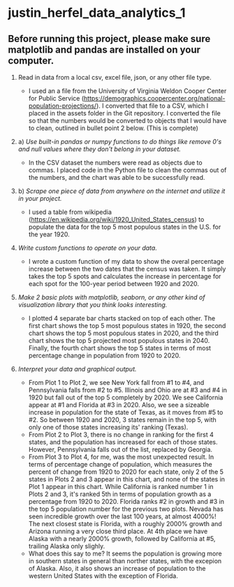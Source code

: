 # justin_herfel_data_analytics_1

## Before running this project, please make sure matplotlib and pandas are installed on your computer.

1. Read in data from a local csv, excel file, json, or any other file type.
    - I used an a file from the University of Virginia Weldon Cooper Center for Public Service (https://demographics.coopercenter.org/national-population-projections/). I converted that file to a CSV, which I placed in the assets folder in the Git repository. I converted the file so that the numbers would be converted to objects that I would have to clean, outlined in bullet point 2 below. (This is complete)

2. a) *Use built-in pandas or numpy functions to do things like remove 0's and null values where they don't belong in your dataset.*
    - In the CSV dataset the numbers were read as objects due to commas. I placed code in the Python file to clean the commas out of the numbers, and the chart was able to be successfully read.
2. b) *Scrape one piece of data from anywhere on the internet and utilize it in your project.*
    - I used a table from wikipedia (https://en.wikipedia.org/wiki/1920_United_States_census) to populate the data for the top 5 most populous states in the U.S. for the year 1920.

3. *Write custom functions to operate on your data.*
    - I wrote a custom function of my data to show the overal percentage increase between the two dates that the census was taken. It simply takes the top 5 spots and calculates the increase in percentage for each spot for the 100-year period between 1920 and 2020.

4. *Make 2 basic plots with matplotlib, seaborn, or any other kind of visualization library that you think looks interesting.*
    - I plotted 4 separate bar charts stacked on top of each other. The first chart shows the top 5 most populous states in 1920, the second chart shows the top 5 most populous states in 2020, and the third chart shows the top 5 projected most populous states in 2040. Finally, the fourth chart shows the top 5 states in terms of most percentage change in population from 1920 to 2020.

5. *Interpret your data and graphical output.*
    - From Plot 1 to Plot 2, we see New York fall from #1 to #4, and Pennsylvania falls from #2 to #5. Illinois and Ohio are at #3 and #4 in 1920 but fall out of the top 5 completely by 2020. We see California appear at #1 and Florida at #3 in 2020. Also, we see a sizeable increase in population for the state of Texas, as it moves from #5 to #2. So between 1920 and 2020, 3 states remain in the top 5, with only one of those states increasing its' ranking (Texas).
    - From Plot 2 to Plot 3, there is no change in ranking for the first 4 states, and the population has increased for each of those states. However, Pennsylvania falls out of the list, replaced by Georgia.
    - From Plot 3 to Plot 4, for me, was the most unexpected result. In terms of percentage change of population, which measures the percent of change from 1920 to 2020 for each state, only 2 of the 5 states in Plots 2 and 3 appear in this chart, and none of the states in Plot 1 appear in this chart. While California is ranked number 1 in Plots 2 and 3, it's ranked 5th in terms of population growth as a percentage from 1920 to 2020. Florida ranks #2 in growth and #3 in the top 5 population number for the previous two plots. Nevada has seen incredible growth over the last 100 years, at almost 4000%! The next closest state is Florida, with a roughly 2000% growth and Arizona running a very close third place. At 4th place we have Alaska with a nearly 2000% growth, followed by California at #5, trailing Alaska only slighly.
    - What does this say to me? It seems the population is growing more in southern states in general than norther states, with the excepion of Alaska. Also, it also shows an increase of population to the western United States with the exception of Florida.